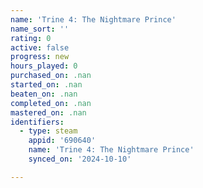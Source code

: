 ```yaml
---
name: 'Trine 4: The Nightmare Prince'
name_sort: ''
rating: 0
active: false
progress: new
hours_played: 0
purchased_on: .nan
started_on: .nan
beaten_on: .nan
completed_on: .nan
mastered_on: .nan
identifiers:
  - type: steam
    appid: '690640'
    name: 'Trine 4: The Nightmare Prince'
    synced_on: '2024-10-10'

---
```


